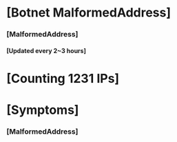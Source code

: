 # [Botnet MalformedAddress]
### [MalformedAddress]
#### [Updated every 2~3 hours]

# [Counting 1231 IPs]

# [Symptoms] 
###   [MalformedAddress]
